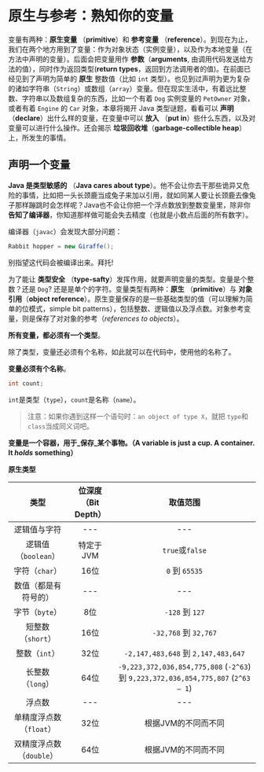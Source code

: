 # 原生与参考：熟知你的变量

变量有两种：**原生变量** （**primitive**）和 **参考变量** （**reference**）。到现在为止，我们在两个地方用到了变量：作为对象状态（实例变量），以及作为本地变量（在方法中声明的变量）。后面会把变量用作 **参数**（**arguments**, 由调用代码发送给方法的值），同时作为返回类型(**return types**，返回到方法调用者的值)。在前面已经见到了声明为简单的 **原生** 整数值（比如 `int` 类型）。也见到过声明为更为复杂的诸如字符串（`String`）或数组（`array`）变量。但在现实生活中，有着远比整数、字符串以及数组复杂的东西，比如一个有着 `Dog` 实例变量的 `PetOwner` 对象，或者有着 `Engine` 的 `Car` 对象，本章将揭开 Java 类型谜题，看看可以 **声明** （__declare__）出什么样的变量，在变量中可以 **放入** （**put in**）些什么东西，以及对变量可以进行什么操作。还会揭示 **垃圾回收堆**（**garbage-collectible heap**）上，所发生的事情。


## 声明一个变量

**Java 是类型敏感的** （**Java cares about type**）。他不会让你去干那些诡异又危险的事情，比如把一头长颈鹿当成兔子来加以引用，就如同某人要让长颈鹿去像兔子那样蹦跳时会怎样呢？Java也不会让你把一个浮点数放到整数变量里，除非你 **告知了编译器**，你知道那样做可能会失去精度（也就是小数点后面的所有数字）。

编译器（`javac`）会发现大部分问题：

```java
Rabbit hopper = new Giraffe();
```

别指望这代码会被编译出来。拜托!

为了能让 **类型安全** （**type-safty**）发挥作用，就要声明变量的类型。变量是个整数？还是 `Dog`? 还是是单个的字符。变量类型有两种：**原生** （**primitive**）与 **对象引用**（**object reference**）。原生变量保存的是一些基础类型的值（可以理解为简单的位模式，simple bit patterns），包括整数、逻辑值以及浮点数。对象参考变量，则是保存了对对象的参考（_references to objects_）。

__所有变量，都必须有一个类型__。

除了类型，变量还必须有个名称，如此就可以在代码中，使用他的名称了。

__变量必须有个名称__。

```java
int count;
```

`int`是类型（`type`），`count`是名称（`name`）。

> 注意：如果你遇到这样一个语句时：`an object of type X`，就把 `type`和`class`当成同义词吧。

**变量是一个容器，用于_保存_某个事物。（A variable is just a cup. A container. It _holds_ something）**

__原生类型__

| 类型  | 位深度（Bit Depth） | 取值范围 |
| :-: | :-: | :-: |
| 逻辑值与字符 | --- | --- |
| 逻辑值（`boolean`） | 特定于 JVM | `true`或`false` |
| 字符（`char`） | 16位 | `0` 到 `65535` |
| 数值（都是有符号的） |  --- | --- |
| 字节（`byte`） | 8位 | `-128` 到 `127` |
| 短整数（`short`）  | 16位 | `-32,768` 到 `32,767` |
| 整数（`int`） | 32位 | `-2,147,483,648` 到 `2,147,483,647` |
| 长整数 （`long`） | 64位 | `-9,223,372,036,854,775,808` (`-2^63`) 到 `9,223,372,036,854,775,807` (`2^63 – 1`) |
| 浮点数 | --- | --- |
| 单精度浮点数（`float`） | 32位 | 根据JVM的不同而不同 |
| 双精度浮点数（`double`） | 64位 | 根据JVM的不同而不同 |
